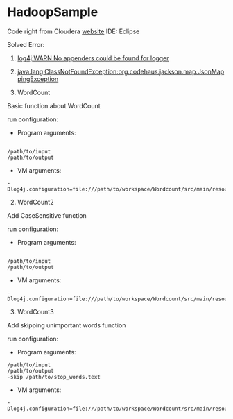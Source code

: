 # HadoopSample

Code right from Cloudera [website](https://www.cloudera.com/documentation/other/tutorial/CDH5/topics/ht_wordcount1.html)
IDE: Eclipse

Solved Error:
1. [log4j:WARN No appenders could be found for logger](https://www.maolintu.com/2017/12/25/hadoop-error-log4jwarn-no-appenders-could-be-found-for-logger/)
2. [java.lang.ClassNotFoundException:org.codehaus.jackson.map.JsonMappingException](https://www.maolintu.com/2017/12/25/hadoop-error-java-lang-classnotfoundexceptionorg-codehaus-jackson-map-jsonmappingexception/)

1. WordCount

Basic function about WordCount

run configuration:
- Program arguments:
```

/path/to/input 
/path/to/output
```
- VM arguments:
```
-Dlog4j.configuration=file:///path/to/workspace/Wordcount/src/main/resources/log4j.properties
```

2. WordCount2

Add CaseSensitive function

run configuration:
- Program arguments:
```

/path/to/input 
/path/to/output
```
- VM arguments:
```
-Dlog4j.configuration=file:///path/to/workspace/Wordcount/src/main/resources/log4j.properties
```

3. WordCount3


Add skipping unimportant words function

run configuration:
- Program arguments:
```
/path/to/input 
/path/to/output
-skip /path/to/stop_words.text
```
- VM arguments:
```
-Dlog4j.configuration=file:///path/to/workspace/Wordcount/src/main/resources/log4j.properties
```
